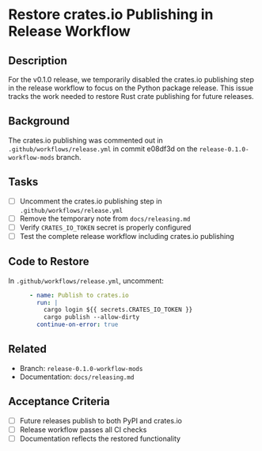# Restore crates.io Publishing in Release Workflow

## Description

For the v0.1.0 release, we temporarily disabled the crates.io publishing step in the release workflow to focus
on the Python package release. This issue tracks the work needed to restore Rust crate publishing for future
releases.

## Background

The crates.io publishing was commented out in `.github/workflows/release.yml` in commit e08df3d on the
`release-0.1.0-workflow-mods` branch.

## Tasks

- [ ] Uncomment the crates.io publishing step in `.github/workflows/release.yml`
- [ ] Remove the temporary note from `docs/releasing.md`
- [ ] Verify `CRATES_IO_TOKEN` secret is properly configured
- [ ] Test the complete release workflow including crates.io publishing

## Code to Restore

In `.github/workflows/release.yml`, uncomment:

```yaml
      - name: Publish to crates.io
        run: |
          cargo login ${{ secrets.CRATES_IO_TOKEN }}
          cargo publish --allow-dirty
        continue-on-error: true
```

## Related

- Branch: `release-0.1.0-workflow-mods`
- Documentation: `docs/releasing.md`

## Acceptance Criteria

- [ ] Future releases publish to both PyPI and crates.io
- [ ] Release workflow passes all CI checks
- [ ] Documentation reflects the restored functionality
